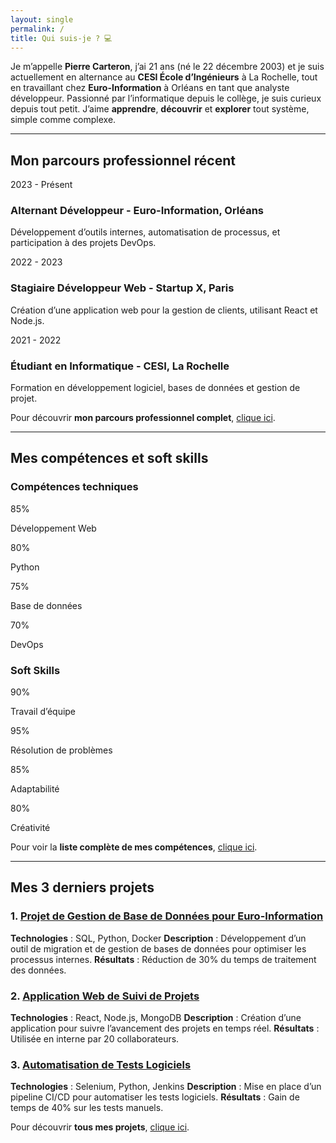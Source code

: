 ```yaml
---
layout: single
permalink: /
title: Qui suis-je ? 💻​
---
```


Je m’appelle **Pierre Carteron**, j’ai 21 ans (né le 22 décembre 2003) et je suis actuellement en alternance au **CESI École d’Ingénieurs** à La Rochelle, tout en travaillant chez **Euro-Information** à Orléans en tant que analyste développeur.
Passionné par l’informatique depuis le collège, je suis curieux depuis tout petit. J’aime **apprendre**, **découvrir** et **explorer** tout système, simple comme complexe.

---

## Mon parcours professionnel récent

<div class="timeline">
  <div class="timeline-item">
    <div class="timeline-date">2023 - Présent</div>
    <div class="timeline-content">
      <h3>Alternant Développeur - Euro-Information, Orléans</h3>
      <p>Développement d’outils internes, automatisation de processus, et participation à des projets DevOps.</p>
    </div>
  </div>
  <div class="timeline-item">
    <div class="timeline-date">2022 - 2023</div>
    <div class="timeline-content">
      <h3>Stagiaire Développeur Web - Startup X, Paris</h3>
      <p>Création d’une application web pour la gestion de clients, utilisant React et Node.js.</p>
    </div>
  </div>
  <div class="timeline-item">
    <div class="timeline-date">2021 - 2022</div>
    <div class="timeline-content">
      <h3>Étudiant en Informatique - CESI, La Rochelle</h3>
      <p>Formation en développement logiciel, bases de données et gestion de projet.</p>
    </div>
  </div>
</div>

Pour découvrir **mon parcours professionnel complet**, [clique ici](parcours-professionnel).

---

## Mes compétences et soft skills

### Compétences techniques
<div class="skills-container">
  <div class="skill-item">
    <div class="skill-chart" data-percent="85">
      <div class="skill-percent">85%</div>
    </div>
    <p>Développement Web</p>
  </div>
  <div class="skill-item">
    <div class="skill-chart" data-percent="80">
      <div class="skill-percent">80%</div>
    </div>
    <p>Python</p>
  </div>
  <div class="skill-item">
    <div class="skill-chart" data-percent="75">
      <div class="skill-percent">75%</div>
    </div>
    <p>Base de données</p>
  </div>
  <div class="skill-item">
    <div class="skill-chart" data-percent="70">
      <div class="skill-percent">70%</div>
    </div>
    <p>DevOps</p>
  </div>
</div>

### Soft Skills
<div class="skills-container">
  <div class="skill-item">
    <div class="skill-chart" data-percent="90">
      <div class="skill-percent">90%</div>
    </div>
    <p>Travail d’équipe</p>
  </div>
  <div class="skill-item">
    <div class="skill-chart" data-percent="95">
      <div class="skill-percent">95%</div>
    </div>
    <p>Résolution de problèmes</p>
  </div>
  <div class="skill-item">
    <div class="skill-chart" data-percent="85">
      <div class="skill-percent">85%</div>
    </div>
    <p>Adaptabilité</p>
  </div>
  <div class="skill-item">
    <div class="skill-chart" data-percent="80">
      <div class="skill-percent">80%</div>
    </div>
    <p>Créativité</p>
  </div>
</div>

Pour voir la **liste complète de mes compétences**, [clique ici](competences).

---

## Mes 3 derniers projets

### 1. [Projet de Gestion de Base de Données pour Euro-Information](projets/gestion-bdd)
**Technologies** : SQL, Python, Docker
**Description** : Développement d’un outil de migration et de gestion de bases de données pour optimiser les processus internes.
**Résultats** : Réduction de 30% du temps de traitement des données.

### 2. [Application Web de Suivi de Projets](projets/suivi-projets)
**Technologies** : React, Node.js, MongoDB
**Description** : Création d’une application pour suivre l’avancement des projets en temps réel.
**Résultats** : Utilisée en interne par 20 collaborateurs.

### 3. [Automatisation de Tests Logiciels](projets/automatisation-tests)
**Technologies** : Selenium, Python, Jenkins
**Description** : Mise en place d’un pipeline CI/CD pour automatiser les tests logiciels.
**Résultats** : Gain de temps de 40% sur les tests manuels.

Pour découvrir **tous mes projets**, [clique ici](projets).
